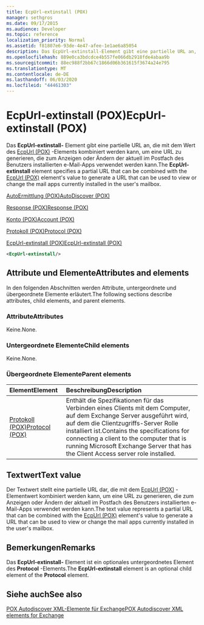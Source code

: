 ```yaml
---
title: EcpUrl-extinstall (POX)
manager: sethgros
ms.date: 09/17/2015
ms.audience: Developer
ms.topic: reference
localization_priority: Normal
ms.assetid: f81807e6-93de-4e47-afee-1e1ae6a85054
description: Das EcpUrl-extinstall-Element gibt eine partielle URL an, die mit dem Wert des EcpUrl (POX)-Elements kombiniert werden kann, um eine URL zu generieren, die zum Anzeigen oder Ändern der aktuell im Postfach des Benutzers installierten e-Mail-Apps verwendet werden kann.
ms.openlocfilehash: 889e0ca3bdcdce4b557fe066db2918fde4abaa9b
ms.sourcegitcommit: 88ec988f2bb67c1866d06b361615f3674a24e795
ms.translationtype: MT
ms.contentlocale: de-DE
ms.lasthandoff: 06/03/2020
ms.locfileid: "44461303"
---
```

# <a name="ecpurl-extinstall-pox"></a><span data-ttu-id="aeb71-103">EcpUrl-extinstall (POX)</span><span class="sxs-lookup"><span data-stu-id="aeb71-103">EcpUrl-extinstall (POX)</span></span>

<span data-ttu-id="aeb71-104">Das **EcpUrl-extinstall-** Element gibt eine partielle URL an, die mit dem Wert des [EcpUrl (POX)](ecpurl-pox.md) -Elements kombiniert werden kann, um eine URL zu generieren, die zum Anzeigen oder Ändern der aktuell im Postfach des Benutzers installierten e-Mail-Apps verwendet werden kann.</span><span class="sxs-lookup"><span data-stu-id="aeb71-104">The **EcpUrl-extinstall** element specifies a partial URL that can be combined with the [EcpUrl (POX)](ecpurl-pox.md) element's value to generate a URL that can be used to view or change the mail apps currently installed in the user's mailbox.</span></span> 
  
[<span data-ttu-id="aeb71-105">AutoErmittlung (POX)</span><span class="sxs-lookup"><span data-stu-id="aeb71-105">AutoDiscover (POX)</span></span>](autodiscover-pox.md)
  
[<span data-ttu-id="aeb71-106">Response (POX)</span><span class="sxs-lookup"><span data-stu-id="aeb71-106">Response (POX)</span></span>](response-pox.md)
  
[<span data-ttu-id="aeb71-107">Konto (POX)</span><span class="sxs-lookup"><span data-stu-id="aeb71-107">Account (POX)</span></span>](account-pox.md)
  
[<span data-ttu-id="aeb71-108">Protokoll (POX)</span><span class="sxs-lookup"><span data-stu-id="aeb71-108">Protocol (POX)</span></span>](protocol-pox.md)
  
[<span data-ttu-id="aeb71-109">EcpUrl-extinstall (POX)</span><span class="sxs-lookup"><span data-stu-id="aeb71-109">EcpUrl-extinstall (POX)</span></span>](ecpurl-extinstall-pox.md)
  
```XML
<EcpUrl-extinstall/>
```

## <a name="attributes-and-elements"></a><span data-ttu-id="aeb71-110">Attribute und Elemente</span><span class="sxs-lookup"><span data-stu-id="aeb71-110">Attributes and elements</span></span>

<span data-ttu-id="aeb71-111">In den folgenden Abschnitten werden Attribute, untergeordnete und übergeordnete Elemente erläutert.</span><span class="sxs-lookup"><span data-stu-id="aeb71-111">The following sections describe attributes, child elements, and parent elements.</span></span>
  
### <a name="attributes"></a><span data-ttu-id="aeb71-112">Attribute</span><span class="sxs-lookup"><span data-stu-id="aeb71-112">Attributes</span></span>

<span data-ttu-id="aeb71-113">Keine.</span><span class="sxs-lookup"><span data-stu-id="aeb71-113">None.</span></span>
  
### <a name="child-elements"></a><span data-ttu-id="aeb71-114">Untergeordnete Elemente</span><span class="sxs-lookup"><span data-stu-id="aeb71-114">Child elements</span></span>

<span data-ttu-id="aeb71-115">Keine.</span><span class="sxs-lookup"><span data-stu-id="aeb71-115">None.</span></span>
  
### <a name="parent-elements"></a><span data-ttu-id="aeb71-116">Übergeordnete Elemente</span><span class="sxs-lookup"><span data-stu-id="aeb71-116">Parent elements</span></span>

|<span data-ttu-id="aeb71-117">**Element**</span><span class="sxs-lookup"><span data-stu-id="aeb71-117">**Element**</span></span>|<span data-ttu-id="aeb71-118">**Beschreibung**</span><span class="sxs-lookup"><span data-stu-id="aeb71-118">**Description**</span></span>|
|:-----|:-----|
|[<span data-ttu-id="aeb71-119">Protokoll (POX)</span><span class="sxs-lookup"><span data-stu-id="aeb71-119">Protocol (POX)</span></span>](protocol-pox.md) <br/> |<span data-ttu-id="aeb71-120">Enthält die Spezifikationen für das Verbinden eines Clients mit dem Computer, auf dem Exchange Server ausgeführt wird, auf dem die Clientzugriffs-Server Rolle installiert ist.</span><span class="sxs-lookup"><span data-stu-id="aeb71-120">Contains the specifications for connecting a client to the computer that is running Microsoft Exchange Server that has the Client Access server role installed.</span></span>  <br/> |
   
## <a name="text-value"></a><span data-ttu-id="aeb71-121">Textwert</span><span class="sxs-lookup"><span data-stu-id="aeb71-121">Text value</span></span>

<span data-ttu-id="aeb71-122">Der Textwert stellt eine partielle URL dar, die mit dem [EcpUrl (POX)](ecpurl-pox.md) -Elementwert kombiniert werden kann, um eine URL zu generieren, die zum Anzeigen oder Ändern der aktuell im Postfach des Benutzers installierten e-Mail-Apps verwendet werden kann.</span><span class="sxs-lookup"><span data-stu-id="aeb71-122">The text value represents a partial URL that can be combined with the [EcpUrl (POX)](ecpurl-pox.md) element's value to generate a URL that can be used to view or change the mail apps currently installed in the user's mailbox.</span></span> 
  
## <a name="remarks"></a><span data-ttu-id="aeb71-123">Bemerkungen</span><span class="sxs-lookup"><span data-stu-id="aeb71-123">Remarks</span></span>

<span data-ttu-id="aeb71-124">Das **EcpUrl-extinstall-** Element ist ein optionales untergeordnetes Element des **Protocol** -Elements.</span><span class="sxs-lookup"><span data-stu-id="aeb71-124">The **EcpUrl-extinstall** element is an optional child element of the **Protocol** element.</span></span> 
  
## <a name="see-also"></a><span data-ttu-id="aeb71-125">Siehe auch</span><span class="sxs-lookup"><span data-stu-id="aeb71-125">See also</span></span>



[<span data-ttu-id="aeb71-126">POX Autodiscover XML-Elemente für Exchange</span><span class="sxs-lookup"><span data-stu-id="aeb71-126">POX Autodiscover XML elements for Exchange</span></span>](pox-autodiscover-xml-elements-for-exchange.md)

